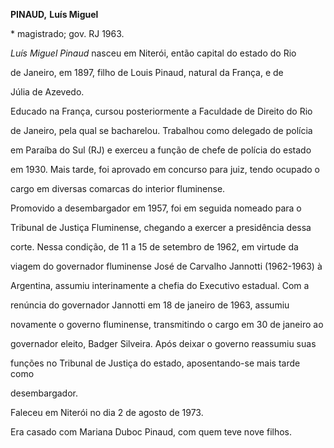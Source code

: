 **PINAUD,** **Luís Miguel**



\* magistrado; gov. RJ 1963.



*Luís Miguel Pinaud* nasceu em Niterói, então capital do estado do Rio

de Janeiro, em 1897, filho de Louis Pinaud, natural da França, e de

Júlia de Azevedo.



Educado na França, cursou posteriormente a Faculdade de Direito do Rio

de Janeiro, pela qual se bacharelou. Trabalhou como delegado de polícia

em Paraíba do Sul (RJ) e exerceu a função de chefe de polícia do estado

em 1930. Mais tarde, foi aprovado em concurso para juiz, tendo ocupado o

cargo em diversas comarcas do interior fluminense.



Promovido a desembargador em 1957, foi em seguida nomeado para o

Tribunal de Justiça Fluminense, chegando a exercer a presidência dessa

corte. Nessa condição, de 11 a 15 de setembro de 1962, em virtude da

viagem do governador fluminense José de Carvalho Jannotti (1962-1963) à

Argentina, assumiu interinamente a chefia do Executivo estadual. Com a

renúncia do governador Jannotti em 18 de janeiro de 1963, assumiu

novamente o governo fluminense, transmitindo o cargo em 30 de janeiro ao

governador eleito, Badger Silveira. Após deixar o governo reassumiu suas

funções no Tribunal de Justiça do estado, aposentando-se mais tarde como

desembargador.



Faleceu em Niterói no dia 2 de agosto de 1973.



Era casado com Mariana Duboc Pinaud, com quem teve nove filhos.



